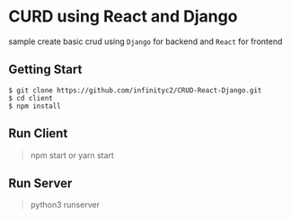 # CURD using React and Django
sample create basic crud using `Django` for backend and `React` for frontend 

## Getting Start
```
$ git clone https://github.com/infinityc2/CRUD-React-Django.git
$ cd client
$ npm install
```

## Run Client
> npm start or yarn start

## Run Server
> python3 runserver
